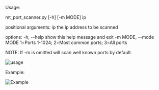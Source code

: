 Usage:

mt_port_scanner.py [-h] [-m MODE] ip

positional arguments:
  ip                    the ip address to be scanned

options:
  -h, --help            show this help message and exit
  -m MODE, --mode MODE  1=Ports 1-1024; 2=Most common ports; 3=All ports

  NOTE: If -m is omitted will scan well known ports by default.

![usage](https://github.com/user-attachments/assets/6b610967-b20b-4a58-878b-f35349b74b05)


Example:

![Example](https://github.com/user-attachments/assets/09e3c8ee-a83f-4499-a3f9-90d013dc7b22)
